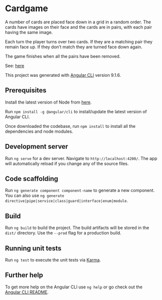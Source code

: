 # Cardgame

A number of cards are placed face down in a grid in a random order. The cards have images on their face and the cards are in pairs, with each pair having the same image.

Each turn the player turns over two cards. If they are a matching pair they remain face up. If they don’t match they are turned face down again.

The game finishes when all the pairs have been removed.

See: [here](https://en.wikipedia.org/wiki/Concentration_(card_game))

This project was generated with [Angular CLI](https://github.com/angular/angular-cli) version 9.1.6.

## Prerequisites

Install the latest version of Node from [here](https://nodejs.org).

Run `npm install -g @angular/cli` to install/update the latest version of Angular CLI.

Once downloaded the codebase, run `npm install` to install all the dependencies and node modules. 

## Development server

Run `ng serve` for a dev server. Navigate to `http://localhost:4200/`. The app will automatically reload if you change any of the source files.

## Code scaffolding

Run `ng generate component component-name` to generate a new component. You can also use `ng generate directive|pipe|service|class|guard|interface|enum|module`.

## Build

Run `ng build` to build the project. The build artifacts will be stored in the `dist/` directory. Use the `--prod` flag for a production build.

## Running unit tests

Run `ng test` to execute the unit tests via [Karma](https://karma-runner.github.io).

## Further help

To get more help on the Angular CLI use `ng help` or go check out the [Angular CLI README](https://github.com/angular/angular-cli/blob/master/README.md).
